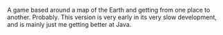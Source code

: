 A game based around a map of the Earth and getting from one place to another. Probably.
This version is very early in its very slow development, and is mainly just me getting better at Java.
